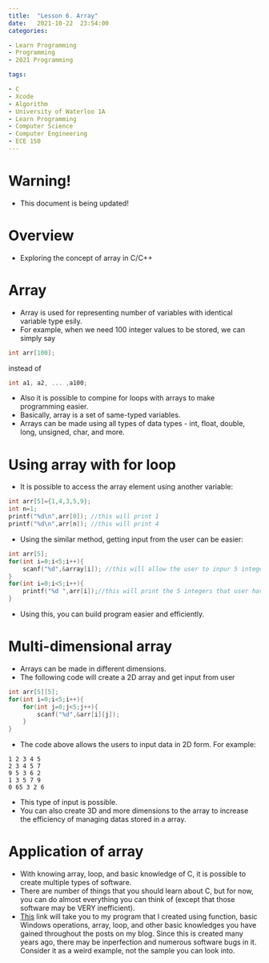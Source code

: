 ```yaml
---
title:  "Lesson 6. Array"
date:   2021-10-22  23:54:00
categories:

- Learn Programming
- Programming
- 2021 Programming

tags:

- C
- Xcode
- Algorithm
- University of Waterloo 1A
- Learn Programming
- Computer Science
- Computer Engineering
- ECE 150
---
```


# Warning!
* This document is being updated!

# Overview
* Exploring the concept of array in C/C++

# Array
* Array is used for representing number of variables with identical variable type esily.
* For example, when we need 100 integer values to be stored, we can simply say
```c
int arr[100];
```
instead of
```c
int a1, a2, ... ,a100;
```
* Also it is possible to compine for loops with arrays to make programming easier.
* Basically, array is a set of same-typed variables.
* Arrays can be made using all types of data types - int, float, double, long, unsigned, char, and more.

# Using array with for loop
* It is possible to access the array element using another variable:
```c
int arr[5]={1,4,3,5,9};
int n=1;
printf("%d\n",arr[0]); //this will print 1
printf("%d\n",arr[n]); //this will print 4
```
* Using the similar method, getting input from the user can be easier:
```c
int arr[5];
for(int i=0;i<5;i++){
    scanf("%d",&array[i]); //this will allow the user to inpur 5 integers seperated with a single space or a return button.
}
for(int i=0;i<5;i++){
    printf("%d ",arr[i]);//this will print the 5 integers that user have inputed seperated with a single space.
}
```
* Using this, you can build program easier and efficiently.

# Multi-dimensional array
* Arrays can be made in different dimensions.
* The following code will create a 2D array and get input from user
```c
int arr[5][5];
for(int i=0;i<5;i++){
    for(int j=0;j<5;j++){
        scanf("%d",&arr[i][j]);
    }
}
```
* The code above allows the users to input data in 2D form. For example:
```
1 2 3 4 5
2 3 4 5 7
9 5 3 6 2
1 3 5 7 9
0 65 3 2 6
```
* This type of input is possible.
* You can also create 3D and more dimensions to the array to increase the efficiency of managing datas stored in a array.

# Application of array
* With knowing array, loop, and basic knowledge of C, it is possible to create multiple types of software.
* There are number of things that you should learn about C, but for now, you can do almost everything you can think of (except that those software may be VERY inefficient).
* <a href="https://github.com/andylang8445/BOSSMONSTER_Final_BACKUP/blob/master/컨닝해라/컨닝해라/main.cpp">This</a> link will take you to my program that I created using function, basic Windows operations, array, loop, and other basic knowledges you have gained throughout the posts on my blog. Since this is created many years ago, there may be inperfection and numerous software bugs in it. Consider it as a weird example, not the sample you can look into. 
